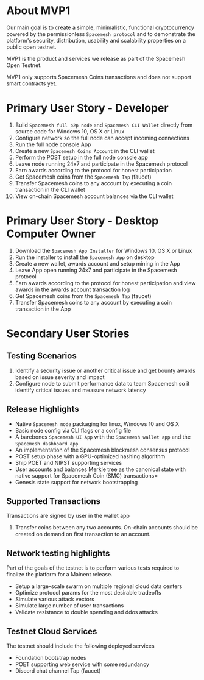 # About MVP1

Our main goal is to create a simple, minimalistic, functional cryptocurrency powered by the permissionless `Spacemesh protocol` and to demonstrate the platform's security, distribution, usability and scalability properties on a public open testnet.

MVP1 is the product and services we release as part of the Spacemesh Open Testnet.

MVP1 only supports Spacemesh Coins transactions and does not support smart contracts yet.

# Primary User Story - Developer
1. Build `Spacemesh full p2p node` and `Spacemesh CLI Wallet` directly from source code for Windows 10, OS X or Linux
2. Configure network so the full node can accept incoming connections
3. Run the full node console App
4. Create a new `Spacemesh Coins Account` in the CLI wallet
5. Perform the POST setup in the full node console app
6. Leave node running 24x7 and participate in the Spacemesh protocol
7. Earn awards according to the protocol for honest participation
8. Get Spacemesh coins from the `Spacemesh Tap` (faucet)
9. Transfer Spacemesh coins to any account by executing a coin transaction in the CLI wallet
10. View on-chain Spacemesh account balances via the CLI wallet

# Primary User Story - Desktop Computer Owner
1. Download the `Spacemesh App Installer` for Windows 10, OS X or Linux
2. Run the installer to install the `Spacemesh App` on desktop
3. Create a new wallet, awards account and setup mining in the App
4. Leave App open running 24x7 and participate in the Spacemesh protocol
5. Earn awards according to the protocol for honest participation and view awards in the awards account transaction log
6. Get Spacemesh coins from the `Spacemesh Tap` (faucet)
7. Transfer Spacemesh coins to any account by executing a coin transaction in the App

# Secondary User Stories
## Testing Scenarios
1. Identify a security issue or another critical issue and get bounty awards based on issue severity and impact
2. Configure node to submit performance data to team Spacemesh so it identify critical issues and measure network latency

## Release Highlights
- Native `Spacemesh node` packaging for linux, Windows 10 and OS X
- Basic node config via CLI flags or a config file
- A barebones `Spacemesh UI App` with the `Spacemesh wallet app` and the `Spacemesh dashboard app`
- An implementation of the Spacemesh blockmesh consensus protocol
- POST setup phase with a GPU-optimized hashing algorithm
- Ship POET and NIPST supporting services
- User accounts and balances Merkle tree as the canonical state with native support for Spacemesh Coin (SMC) transactions=
- Genesis state support for network bootstrapping

## Supported Transactions
Transactions are signed by user in the wallet app
1. Transfer coins between any two accounts. On-chain accounts should be created on demand on first transaction to an account.

## Network testing highlights
Part of the goals of the testnet is to perform various tests required to finalize the platform for a Mainent release.
- Setup a large-scale swarm on multiple regional cloud data centers
- Optimize protocol params for the most desirable tradeoffs
- Simulate various attack vectors
- Simulate large number of user transactions
- Validate resistance to double spending and ddos attacks

## Testnet Cloud Services
The testnet should include the following deployed services
- Foundation bootstrap nodes
- POET supporting web service with some redundancy
- Discord chat channel Tap (faucet)
